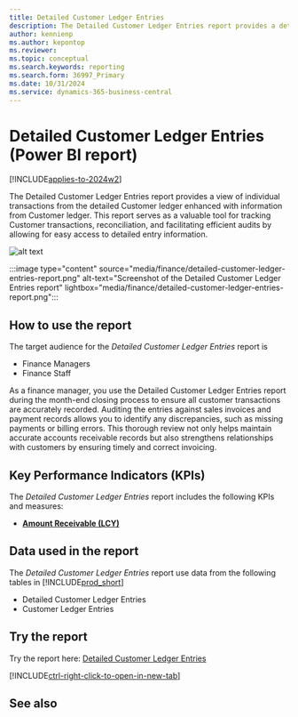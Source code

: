 ```yaml
---
title: Detailed Customer Ledger Entries
description: The Detailed Customer Ledger Entries report provides a detailed view of individual transactions from the detailed Customer ledger enhanced with information from Customer ledger entries.
author: kennienp
ms.author: kepontop
ms.reviewer:
ms.topic: conceptual
ms.search.keywords: reporting
ms.search.form: 36997_Primary
ms.date: 10/31/2024
ms.service: dynamics-365-business-central
---
```


# Detailed Customer Ledger Entries (Power BI report)

[!INCLUDE[applies-to-2024w2](includes/applies-to-2024w2.md)]

The Detailed Customer Ledger Entries report provides a view of individual transactions from the detailed Customer ledger enhanced with information from Customer ledger. This report serves as a valuable tool for tracking Customer transactions, reconciliation, and facilitating efficient audits by allowing for easy access to detailed entry information.

![alt text](image.png)

:::image type="content" source="media/finance/detailed-customer-ledger-entries-report.png" alt-text="Screenshot of the Detailed Customer Ledger Entries report" lightbox="media/finance/detailed-customer-ledger-entries-report.png":::

## How to use the report

The target audience for the *Detailed Customer Ledger Entries* report is
- Finance Managers
- Finance Staff

As a finance manager, you use the Detailed Customer Ledger Entries report during the month-end closing process to ensure all customer transactions are accurately recorded. Auditing the entries against sales invoices and payment records allows you to identify any discrepancies, such as missing payments or billing errors. This thorough review not only helps maintain accurate accounts receivable records but also strengthens relationships with customers by ensuring timely and correct invoicing.

## Key Performance Indicators (KPIs)

The *Detailed Customer Ledger Entries* report includes the following KPIs and measures: 

- [**Amount Receivable (LCY)**](finance-powerbi-kpi.md#amount-receivable-lcy)

## Data used in the report

The *Detailed Customer Ledger Entries* report use data from the following tables in [!INCLUDE[prod_short](includes/prod_short.md)]

- Detailed Customer Ledger Entries
- Customer Ledger Entries

## Try the report

Try the report here: [Detailed Customer Ledger Entries](https://businesscentral.dynamics.com?page=36997)

[!INCLUDE[ctrl-right-click-to-open-in-new-tab](includes/ctrl-right-click-to-open-in-new-tab.md)]

## See also